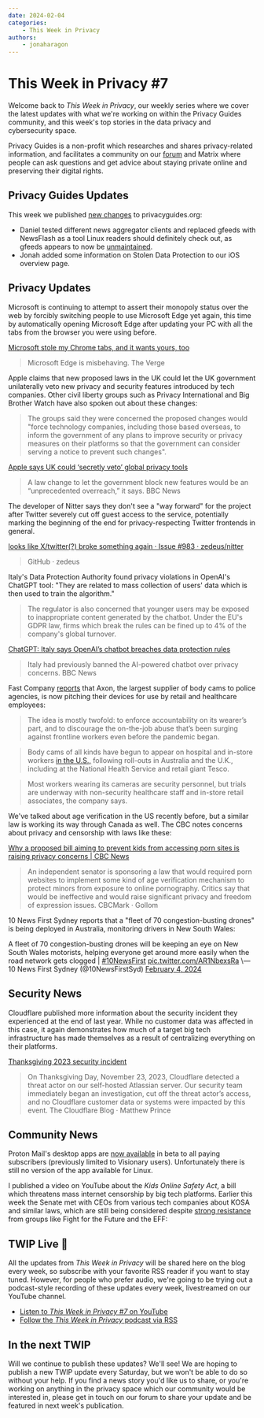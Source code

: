 ```yaml
---
date: 2024-02-04
categories:
    - This Week in Privacy
authors:
    - jonaharagon
---
```


# This Week in Privacy #7

Welcome back to *This Week in Privacy*, our weekly series where we cover the latest updates with what we're working on within the Privacy Guides community, and this week's top stories in the data privacy and cybersecurity space.

Privacy Guides is a non-profit which researches and shares privacy-related information, and facilitates a community on our [forum](https://discuss.privacyguides.net/?ref=blog.privacyguides.org) and Matrix where people can ask questions and get advice about staying private online and preserving their digital rights.

## Privacy Guides Updates

This week we published [new changes](https://github.com/privacyguides/privacyguides.org/releases/tag/v3.20) to privacyguides.org:

- Daniel tested different news aggregator clients and replaced gfeeds with NewsFlash as a tool Linux readers should definitely check out, as gfeeds appears to now be [unmaintained](https://github.com/privacyguides/privacyguides.org/pull/2374).
- Jonah added some information on Stolen Data Protection to our iOS overview page.

## Privacy Updates

Microsoft is continuing to attempt to assert their monopoly status over the web by forcibly switching people to use Microsoft Edge yet again, this time by automatically opening Microsoft Edge after updating your PC with all the tabs from the browser you were using before.

[Microsoft stole my Chrome tabs, and it wants yours, too](https://www.theverge.com/24054329/microsoft-edge-automatic-chrome-import-data-feature)
> Microsoft Edge is misbehaving.
> The Verge

Apple claims that new proposed laws in the UK could let the UK government unilaterally veto new privacy and security features introduced by tech companies. Other civil liberty groups such as Privacy International and Big Brother Watch have also spoken out about these changes:

> The groups said they were concerned the proposed changes would "force technology companies, including those based overseas, to inform the government of any plans to improve security or privacy measures on their platforms so that the government can consider serving a notice to prevent such changes".

[Apple says UK could ‘secretly veto’ global privacy tools](https://www.bbc.com/news/technology-68128177)
> A law change to let the government block new features would be an “unprecedented overreach,” it says.
> BBC News

The developer of Nitter says they don't see a "way forward" for the project after Twitter severely cut off guest access to the service, potentially marking the beginning of the end for privacy-respecting Twitter frontends in general.

[looks like X/twitter(?) broke something again · Issue #983 · zedeus/nitter](https://github.com/zedeus/nitter/issues/983#issuecomment-1913362376)
> GitHub · zedeus

Italy's Data Protection Authority found privacy violations in OpenAI's ChatGPT tool: "They are related to mass collection of users' data which is then used to train the algorithm."

> The regulator is also concerned that younger users may be exposed to inappropriate content generated by the chatbot.
> Under the EU's GDPR law, firms which break the rules can be fined up to 4% of the company's global turnover.

[ChatGPT: Italy says OpenAI’s chatbot breaches data protection rules](https://www.bbc.com/news/technology-68128396)

> Italy had previously banned the AI-powered chatbot over privacy concerns.
> BBC News

Fast Company [reports](https://www.fastcompany.com/91018129/body-cameras-healthcare-retail-workers) that Axon, the largest supplier of body cams to police agencies, is now pitching their devices for use by retail and healthcare employees:

> The idea is mostly twofold: to enforce accountability on its wearer’s part, and to discourage the on-the-job abuse that’s been surging against frontline workers even before the pandemic began.

> Body cams of all kinds have begun to appear on hospital and in-store workers [in the U.S.,](https://www.forbes.com/sites/laurendebter/2023/11/06/shoplifting-has-gotten-so-bad-that-retailers-are-using-body-cams) following roll-outs in Australia and the U.K., including at the National Health Service and retail giant Tesco.

> Most workers wearing its cameras are security personnel, but trials are underway with non-security healthcare staff and in-store retail associates, the company says.

We've talked about age verification in the US recently before, but a similar law is working its way through Canada as well. The CBC notes concerns about privacy and censorship with laws like these:

[Why a proposed bill aiming to prevent kids from accessing porn sites is raising privacy concerns | CBC News](https://www.cbc.ca/news/politics/porn-site-age-verification-proposed-bill-1.7060841)

> An independent senator is sponsoring a law that would required porn websites to implement some kind of age verification mechanism to protect minors from exposure to online pornography. Critics say that would be ineffective and would raise significant privacy and freedom of expression issues.
> CBCMark · Gollom

10 News First Sydney reports that a "fleet of 70 congestion-busting drones" is being deployed in Australia, monitoring drivers in New South Wales:

A fleet of 70 congestion-busting drones will be keeping an eye on New South Wales motorists, helping everyone get around more easily when the road network gets clogged | [#10NewsFirst](https://twitter.com/hashtag/10NewsFirst?src=hash&ref_src=twsrc%5Etfw) [pic.twitter.com/AR1NbexsRa](https://t.co/AR1NbexsRa)
\— 10 News First Sydney (@10NewsFirstSyd) [February 4, 2024](https://twitter.com/10NewsFirstSyd/status/1754034431654858878)

## Security News

Cloudflare published more information about the security incident they experienced at the end of last year. While no customer data was affected in this case, it again demonstrates how much of a target big tech infrastructure has made themselves as a result of centralizing everything on their platforms.

[Thanksgiving 2023 security incident](https://blog.cloudflare.com/thanksgiving-2023-security-incident)
> On Thanksgiving Day, November 23, 2023, Cloudflare detected a threat actor on our self-hosted Atlassian server. Our security team immediately began an investigation, cut off the threat actor’s access, and no Cloudflare customer data or systems were impacted by this event.
> The Cloudflare Blog · Matthew Prince

## Community News

Proton Mail's desktop apps are [now available](https://www.reddit.com/r/ProtonMail/comments/1affp2z/the_proton_mail_desktop_apps_for_windows_and) in beta to all paying subscribers (previously limited to Visionary users). Unfortunately there is still no version of the app available for Linux.

I published a video on YouTube about the *Kids Online Safety Act*, a bill which threatens mass internet censorship by big tech platforms. Earlier this week the Senate met with CEOs from various tech companies about KOSA and similar laws, which are still being considered despite [strong resistance](https://www.stopkosa.com) from groups like Fight for the Future and the EFF:

## TWIP Live 🔴

All the updates from *This Week in Privacy* will be shared here on the blog every week, so subscribe with your favorite RSS reader if you want to stay tuned. However, for people who prefer audio, we're going to be trying out a podcast-style recording of these updates every week, livestreamed on our YouTube channel.

- [Listen to *This Week in Privacy #7* on YouTube](https://www.youtube.com/watch?v=oS6W3RyBZ30)
- [Follow the *This Week in Privacy* podcast via RSS](https://fm.neat.tube/@thisweekinprivacy)

## In the next TWIP

Will we continue to publish these updates? We'll see! We are hoping to publish a new TWIP update every Saturday, but we won't be able to do so without your help. If you find a news story you'd like us to share, or you're working on anything in the privacy space which our community would be interested in, please get in touch on our forum to share your update and be featured in next week's publication.
